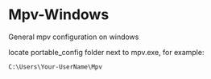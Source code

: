 # Mpv-Windows
General mpv configuration on windows<br/>

locate portable_config folder next to mpv.exe, for example:<br>

`C:\Users\Your-UserName\Mpv`
